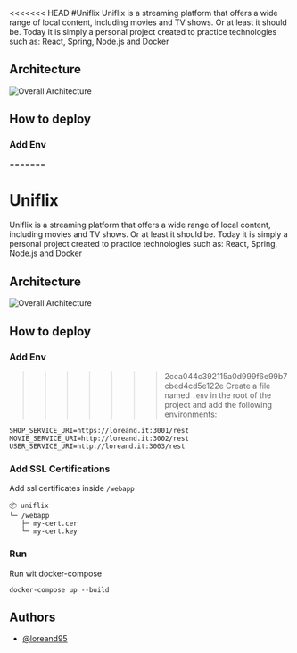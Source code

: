 <<<<<<< HEAD
#Uniflix
Uniflix is a streaming platform that offers a wide range of local content, including movies and TV shows. Or at least it should be. Today it is simply a personal project created to practice technologies such as: React, Spring, Node.js and Docker
## Architecture

![Overall Architecture](https://uc2dda988edc82acd762a5317ca9.previews.dropboxusercontent.com/p/thumb/AB3SCDN7hdf7CQRo43aZzREmQ8MjuuPrCEW1WcPtggLgvT8xMDWEpRmAQ47LC1HnoutBVFJgGSbJeJTTpy843MzzfSvqf--zE2Uy7Fijt7VvYOI1kDhj53kwAaL7ameFiDbY2HsqpqeE2gngCem5bm41nTRKXzsbXBOs2BrsCEyQVdtqAtidQ7fDxwZBwFInrWcsWv8tdBvxir0-1VMew-aeRbQKPJrepVx9Kqeyy-mHuaswglvRP0phEyEGwYw4j_TewEYZFVg34p2H38AznmeyFYY4OMdqafughebb755vwVqfz6vZ_hJmrbNwSxMvx-Ge-wRO9cQfrstIlvRja5ioTXNkqPArAKEJPIOA00WQIsHpejGJhj3gQlRTJ10M75sEZJOCSzwXReHWCRa5lJbVBC3Qt0zh3vtj740N9iOLIA/p.png)
## How to deploy
### Add Env 

=======

# Uniflix
Uniflix is a streaming platform that offers a wide range of local content, including movies and TV shows. Or at least it should be. Today it is simply a personal project created to practice technologies such as: React, Spring, Node.js and Docker
## Architecture

![Overall Architecture](https://uc2dda988edc82acd762a5317ca9.previews.dropboxusercontent.com/p/thumb/AB3SCDN7hdf7CQRo43aZzREmQ8MjuuPrCEW1WcPtggLgvT8xMDWEpRmAQ47LC1HnoutBVFJgGSbJeJTTpy843MzzfSvqf--zE2Uy7Fijt7VvYOI1kDhj53kwAaL7ameFiDbY2HsqpqeE2gngCem5bm41nTRKXzsbXBOs2BrsCEyQVdtqAtidQ7fDxwZBwFInrWcsWv8tdBvxir0-1VMew-aeRbQKPJrepVx9Kqeyy-mHuaswglvRP0phEyEGwYw4j_TewEYZFVg34p2H38AznmeyFYY4OMdqafughebb755vwVqfz6vZ_hJmrbNwSxMvx-Ge-wRO9cQfrstIlvRja5ioTXNkqPArAKEJPIOA00WQIsHpejGJhj3gQlRTJ10M75sEZJOCSzwXReHWCRa5lJbVBC3Qt0zh3vtj740N9iOLIA/p.png)
## How to deploy
### Add Env 

>>>>>>> 2cca044c392115a0d999f6e99b7cbed4cd5e122e
Create a file named `.env` in the root of the project and add the following environments:
```
SHOP_SERVICE_URI=https://loreand.it:3001/rest
MOVIE_SERVICE_URI=http://loreand.it:3002/rest
USER_SERVICE_URI=http://loreand.it:3003/rest
```

### Add SSL Certifications
Add ssl certificates inside `/webapp`
```
📦 uniflix
└─ /webapp
   ├─ my-cert.cer
   └─ my-cert.key
```

### Run
Run wit docker-compose
```
docker-compose up --build
```
## Authors

- [@loreand95](https://www.github.com/loreand95)
